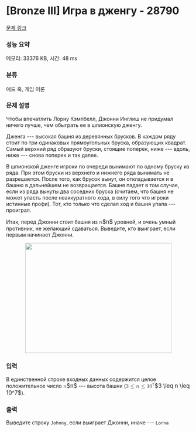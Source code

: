 # [Bronze III] Игра в дженгу - 28790 

[문제 링크](https://www.acmicpc.net/problem/28790) 

### 성능 요약

메모리: 33376 KB, 시간: 48 ms

### 분류

애드 혹, 게임 이론

### 문제 설명

<p>Чтобы впечатлить Лорну Кэмпбелл, Джонни Инглиш не придумал ничего лучше, чем обыграть ее в шпионскую дженгу. </p>

<p>Дженга --- высокая башня из деревянных брусков. В каждом ряду стоит по три одинаковых прямоугольных бруска, образующих квадрат. Самый верхний ряд образуют бруски, стоящие поперек, ниже --- вдоль, ниже --- снова поперек и так далее. </p>

<p>В шпионской дженге игроки по очереди вынимают по одному бруску из ряда. При этом бруски из верхнего и нижнего ряда вынимать не разрешается. После того, как брусок вынут, он откладывается и в башню в дальнейшем не возвращается. Башня падает в том случае, если из ряда вынуты два соседних бруска (считаем, что башня не может упасть после неаккуратного хода, в силу того что игроки истинные профи). Тот, кто только что сделал ход и башня упала --- проиграл. </p>

<p>Итак, перед Джонни стоит башня из <mjx-container class="MathJax" jax="CHTML" style="font-size: 109%; position: relative;"><mjx-math class="MJX-TEX" aria-hidden="true"><mjx-mi class="mjx-i"><mjx-c class="mjx-c1D45B TEX-I"></mjx-c></mjx-mi></mjx-math><mjx-assistive-mml unselectable="on" display="inline"><math xmlns="http://www.w3.org/1998/Math/MathML"><mi>n</mi></math></mjx-assistive-mml><span aria-hidden="true" class="no-mathjax mjx-copytext">$n$</span></mjx-container> уровней, и очень умный противник, не желающий сдаваться. Выведите, кто выиграет, если первым начинает Джонни.</p>

<p style="text-align: center;"><img alt="" src="https://upload.acmicpc.net/dc2d2936-04e4-4a57-9aad-034d1afa6c28/-/preview/" style="width: 400px; height: 300px;"></p>

### 입력 

 <p>В единственной строке входных данных содержится целое положительное число <mjx-container class="MathJax" jax="CHTML" style="font-size: 109%; position: relative;"><mjx-math class="MJX-TEX" aria-hidden="true"><mjx-mi class="mjx-i"><mjx-c class="mjx-c1D45B TEX-I"></mjx-c></mjx-mi></mjx-math><mjx-assistive-mml unselectable="on" display="inline"><math xmlns="http://www.w3.org/1998/Math/MathML"><mi>n</mi></math></mjx-assistive-mml><span aria-hidden="true" class="no-mathjax mjx-copytext">$n$</span></mjx-container> --- высота башни (<mjx-container class="MathJax" jax="CHTML" style="font-size: 109%; position: relative;"><mjx-math class="MJX-TEX" aria-hidden="true"><mjx-mn class="mjx-n"><mjx-c class="mjx-c33"></mjx-c></mjx-mn><mjx-mo class="mjx-n" space="4"><mjx-c class="mjx-c2264"></mjx-c></mjx-mo><mjx-mi class="mjx-i" space="4"><mjx-c class="mjx-c1D45B TEX-I"></mjx-c></mjx-mi><mjx-mo class="mjx-n" space="4"><mjx-c class="mjx-c2264"></mjx-c></mjx-mo><mjx-msup space="4"><mjx-mn class="mjx-n"><mjx-c class="mjx-c31"></mjx-c><mjx-c class="mjx-c30"></mjx-c></mjx-mn><mjx-script style="vertical-align: 0.393em;"><mjx-mn class="mjx-n" size="s"><mjx-c class="mjx-c37"></mjx-c></mjx-mn></mjx-script></mjx-msup></mjx-math><mjx-assistive-mml unselectable="on" display="inline"><math xmlns="http://www.w3.org/1998/Math/MathML"><mn>3</mn><mo>≤</mo><mi>n</mi><mo>≤</mo><msup><mn>10</mn><mn>7</mn></msup></math></mjx-assistive-mml><span aria-hidden="true" class="no-mathjax mjx-copytext">$3 \leq n \leq 10^7$</span></mjx-container>).</p>

### 출력 

 <p>Выведите строку <code>Johnny</code>, если выиграет Джонни, иначе --- <code>Lorna</code></p>

